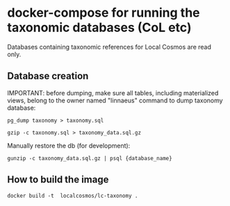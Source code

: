 # docker-compose for running the taxonomic databases (CoL etc)
Databases containing taxonomic references for Local Cosmos are read only.

## Database creation
IMPORTANT: before dumping, make sure all tables, including materialized views, belong to the owner named "linnaeus"
command to dump taxonomy database:
```
pg_dump taxonomy > taxonomy.sql
```

```
gzip -c taxonomy.sql > taxonomy_data.sql.gz
```

Manually restore the db (for development):
```
gunzip -c taxonomy_data.sql.gz | psql {database_name}
```

## How to build the image
```
docker build -t  localcosmos/lc-taxonomy .
```